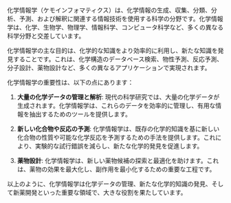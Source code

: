 化学情報学（ケモインフォマティクス）は、化学情報の生成、収集、分類、分析、予測、および解釈に関連する情報技術を使用する科学の分野です。化学情報学は、化学、生物学、物理学、情報科学、コンピュータ科学など、多くの異なる科学分野と交差しています。

化学情報学の主な目的は、化学的な知識をより効率的に利用し、新たな知識を発見することです。これは、化学構造のデータベース検索、物性予測、反応予測、分子設計、薬物設計など、多くの異なるアプリケーションで実現されます。

化学情報学の重要性は、以下の点にあります：

1. **大量の化学データの管理と解析**: 現代の科学研究では、大量の化学データが生成されます。化学情報学は、これらのデータを効率的に管理し、有用な情報を抽出するためのツールを提供します。

2. **新しい化合物や反応の予測**: 化学情報学は、既存の化学的知識を基に新しい化合物の性質や可能な化学反応を予測するための手法を提供します。これにより、実験的な試行錯誤を減らし、新たな化学的発見を促進します。

3. **薬物設計**: 化学情報学は、新しい薬物候補の探索と最適化を助けます。これは、薬物の効果を最大化し、副作用を最小化するための重要な工程です。

以上のように、化学情報学は化学データの管理、新たな化学的知識の発見、そして新薬開発といった重要な領域で、大きな役割を果たしています。
